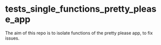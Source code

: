 # tests_single_functions_pretty_please_app

The aim of this repo is to isolate functions of the pretty please app, to fix issues.

